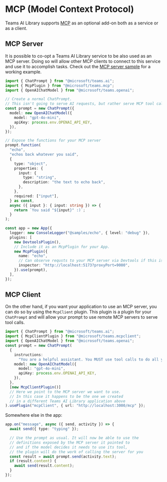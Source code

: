 # MCP (Model Context Protocol)

Teams AI Library supports [MCP](https://modelcontextprotocol.io/introduction) as an optional add-on both as a service or as a client.

## MCP Server

It is possible to co-opt a Teams AI Library service to be also used as an MCP server. Doing so will allow other MCP clients to connect to this service and use it to accomplish tasks. Check out the [MCP server sample](https://github.com/microsoft/teams.ts/tree/main/samples/mcp) for a working example.

```typescript
import { ChatPrompt } from "@microsoft/teams.ai";
import { McpPlugin } from "@microsoft/teams.mcp";
import { OpenAIChatModel } from "@microsoft/teams.openai";

// Create a normal ChatPrompt.
// This isn't going to serve AI requests, but rather serve MCP tool calls
const prompt = new ChatPrompt({
  model: new OpenAIChatModel({
    model: "gpt-4o-mini",
    apiKey: process.env.OPENAI_API_KEY,
  }),
});

// Expose the functions for your MCP server
prompt.function(
  "echo",
  "echos back whatever you said",
  {
    type: "object",
    properties: {
      input: {
        type: "string",
        description: "the text to echo back",
      },
    },
    required: ["input"],
  } as const,
  async ({ input }: { input: string }) => {
    return `You said "${input}" :)`;
  }
);

const app = new App({
  logger: new ConsoleLogger("@samples/echo", { level: "debug" }),
  plugins: [
    new DevtoolsPlugin(),
    // Include it as an McpPlugin for your App.
    new McpPlugin({
      name: "echo",
      // Can observe requsts to your MCP server via Devtools if this is passed in.
      inspector: "http://localhost:5173?proxyPort=9000",
    }).use(prompt),
  ],
});
```

## MCP Client

On the other hand, if you want your application to use an MCP server, you can do so by using the `McpClient` plugin. This plugin is a plugin for your `ChatPrompt` and will allow your prompt to use remote MCP servers to serve tool calls.

```typescript
import { ChatPrompt } from "@microsoft/teams.ai";
import { McpClientPlugin } from "@microsoft/teams.mcpclient";
import { OpenAIChatModel } from "@microsoft/teams.openai";
const prompt = new ChatPrompt(
  {
    instructions:
      "You are a helpful assistant. You MUST use tool calls to do all your work.",
    model: new OpenAIChatModel({
      model: "gpt-4o-mini",
      apiKey: process.env.OPENAI_API_KEY,
    }),
  },
  [new McpClientPlugin()]
  // Here we point to the MCP server we want to use.
  // In this case it happens to be the one we created
  // in a different Teams AI Library application above
).usePlugin("mcpClient", { url: "http://localhost:3000/mcp" });
```

Somewhere else in the app:

```typescript
app.on("message", async ({ send, activity }) => {
  await send({ type: "typing" });

  // Use the prompt as usual. It will now be able to use the
  // definitions exposed by the MCP server it pointed to
  // and if the model decides it needs to use its tool,
  // the plugin will do the work of calling the server for you
  const result = await prompt.send(activity.text);
  if (result.content) {
    await send(result.content);
  }
});
```
